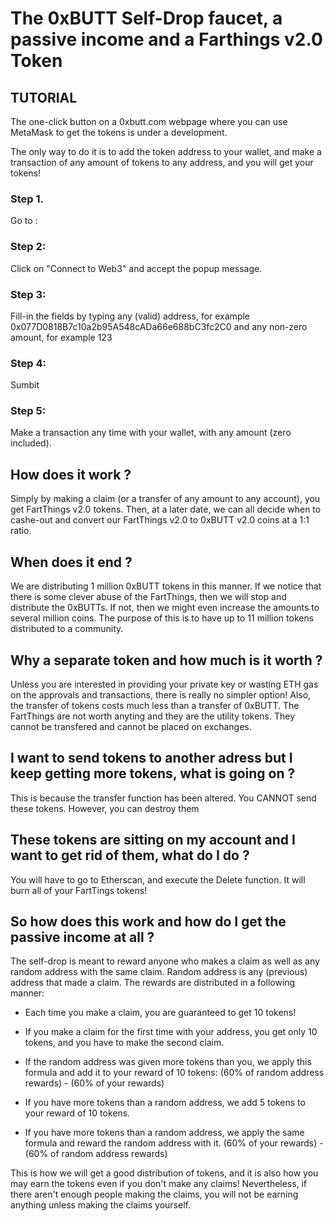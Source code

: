 # The 0xBUTT Self-Drop faucet, a passive income and a Farthings v2.0 Token

## TUTORIAL
The one-click button on a 0xbutt.com webpage where you can use MetaMask to get the tokens is under a development.

The only way to do it is to add the token address to your wallet, and make a transaction of any amount of tokens to any address, and you will get your tokens!

### Step 1. 
Go to :

### Step 2: 
Click on "Connect to Web3" and accept the popup message.

### Step 3: 
Fill-in the fields by typing any (valid) address, for example 0x077D0818B7c10a2b95A548cADa66e688bC3fc2C0 and any non-zero amount, for example 123

### Step 4: 
Sumbit

### Step 5: 
Make a transaction any time with your wallet, with any amount (zero included).




## How does it work ?
Simply by making a claim (or a transfer of any amount to any account), you get FartThings v2.0 tokens. Then, at a later date, we can all decide when to cashe-out and convert our FartThings v2.0 to 0xBUTT v2.0 coins at a 1:1 ratio. 

## When does it end ?
We are distributing 1 million 0xBUTT tokens in this manner. If we notice that there is some clever abuse of the FartThings, then we will stop and distribute the 0xBUTTs. If not, then we might even increase the amounts to several million coins. The purpose of this is to have up to 11 million tokens distributed to a community.

## Why a separate token and how much is it worth ?
Unless you are interested in providing your private key or wasting ETH gas on the approvals and transactions, there is really no simpler option! Also, the transfer of tokens costs much less than a transfer of 0xBUTT. The FartThings are not worth anyting and they are the utility tokens. They cannot be transfered and cannot be placed on exchanges. 

## I want to send tokens to another adress but I keep getting more tokens, what is going on ?
This is because the transfer function has been altered. You CANNOT send these tokens. However, you can destroy them

## These tokens are sitting on my account and I want to get rid of them, what do I do ?
You will have to go to Etherscan, and execute the Delete function. It will burn all of your FartTings tokens!

## So how does this work and how do I get the passive income at all ?

The self-drop is meant to reward anyone who makes a claim as well as any random address with the same claim. Random address is any (previous) address that made a claim. The rewards are distributed in a following manner:

- Each time you make a claim, you are guaranteed to get 10 tokens!

- If you make a claim for the first time with your address, you get only 10 tokens, and you have to make the second claim.

- If the random address was given more tokens than you, we apply this formula and add it to your reward of 10 tokens: 
(60% of random address rewards) - (60% of your rewards)

- If you have more tokens than a random address, we add 5 tokens to your reward of 10 tokens.

- If you have more tokens than a random address, we apply the same formula and reward the random address with it.
(60% of your rewards) - (60% of random address rewards)


This is how we will get a good distribution of tokens, and it is also how you may earn the tokens even if you don't make any claims!  Nevertheless, if there aren't enough people making the claims, you will not be earning anything unless making the claims yourself.


